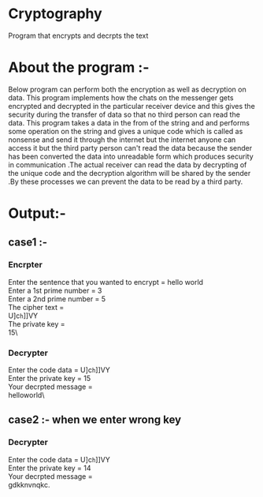 # Cryptography
Program that encrypts and decrpts the text
# About the program :-

   Below program can perform both the encryption as well as decryption on data. This program implements how the chats on the messenger gets encrypted and decrypted in the particular receiver device and this gives the security during the transfer of data so that no third person can read the data.
  This program takes a data in the from of the string and and performs some operation on the string and gives a unique code which is called as nonsense and send it through the internet but the internet anyone can access it but the third party person can't read the data because the sender has been converted the data into unreadable form which produces security in communication .The actual receiver can read the data by decrypting of the unique code and the decryption algorithm will be shared by the sender .By these processes we can prevent the data to be read by a third party.

# Output:-
## case1 :-
### Encrpter
 Enter the sentence that you wanted to encrypt = hello world \
 Enter a 1st prime number = 3\
 Enter a 2nd prime number = 5\
 The cipher text = \
 U]c`h`]]VY\
 The private key = \
 15\

### Decrypter
 Enter the code data = U]c`h`]]VY\
 Enter the private key = 15\
 Your decrpted message =\
 helloworld\

## case2 :- when we enter wrong key
### Decrypter
 Enter the code data =  U]c`h`]]VY\
 Enter the private key = 14\
 Your decrpted message =\
 gdkknvnqkc.

